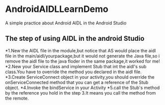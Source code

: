 # AndroidAIDLLearnDemo
A simple practice about Android AIDL in the Android Studio

## The step of using AIDL in the android Studio
*1.New the AIDL file in the module,but notice that AS would place the aidl file in the main/aidl/yourpackage,but it would not generate the Java file,so i remove the aidl file to the java floder in the same package,it worked for me!
*2.New your Service class and implement Stub that int the aidl's sub class.You have to override the method you declared in the aidl file.
*3.Create ServiceConnect object in your activity,you should override the onServiceConnected method that you can get a reference of the Stub object.
*4.Invoke the bindService in your Activity
*5.call the Stub's method by the reference you hold in the step 3.It means you call the method from the remote.
